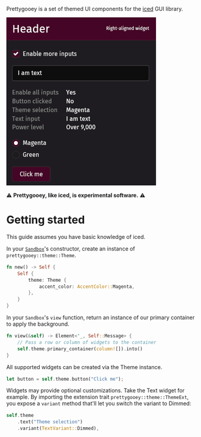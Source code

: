 Prettygooey is a set of themed UI components for the [iced](https://iced.rs/) GUI library.

![Showcase](docs/img/showcase.png)

⚠️ **Prettygooey, like iced, is experimental software.** ⚠️

# Getting started

This guide assumes you have basic knowledge of iced.

In your [`Sandbox`](https://docs.rs/iced/latest/iced/trait.Sandbox.html)'s constructor, create an instance of `prettygooey::theme::Theme`.

```rust
fn new() -> Self {
	Self {
		theme: Theme {
			accent_color: AccentColor::Magenta,
		},
	}
}
```

In your `Sandbox`'s `view` function, return an instance of our primary container to apply the background.

```rust
fn view(&self) -> Element<'_, Self::Message> {
	// Pass a row or column of widgets to the container
	self.theme.primary_container(column![]).into()
}
```

All supported widgets can be created via the Theme instance.

```rust
let button = self.theme.button("Click me");
```

Widgets may provide optional customizations. Take the Text widget for example. By importing the extension trait `prettygooey::theme::ThemeExt`, you expose a `variant` method that'll let you switch the variant to Dimmed:

```rust
self.theme
	.text("Theme selection")
	.variant(TextVariant::Dimmed),
```
